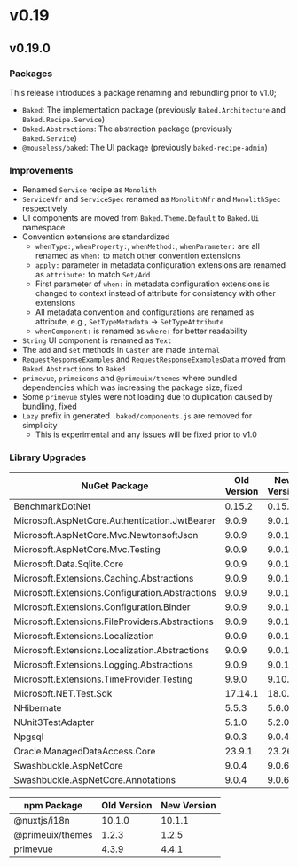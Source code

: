 # v0.19

## v0.19.0

### Packages

This release introduces a package renaming and rebundling prior to v1.0;

- `Baked`: The implementation package (previously `Baked.Architecture` and
  `Baked.Recipe.Service`)
- `Baked.Abstractions`: The abstraction package (previously `Baked.Service`)
- `@mouseless/baked`: The UI package (previously `baked-recipe-admin`)

### Improvements

- Renamed `Service` recipe as `Monolith`
- `ServiceNfr` and `ServiceSpec` renamed as `MonolithNfr` and `MonolithSpec`
  respectively
- UI components are moved from `Baked.Theme.Default` to `Baked.Ui` namespace
- Convention extensions are standardized
  - `whenType:`, `whenProperty:`, `whenMethod:`, `whenParameter:` are all
    renamed as `when:` to match other convention extensions
  - `apply:` parameter in metadata configuration extensions are renamed as
    `attribute:` to match `Set/Add`
  - First parameter of `when:` in metadata configuration extensions is changed
    to context instead of attribute for consistency with other extensions
  - All metadata convention and configurations are renamed as attribute, e.g.,
    `SetTypeMetadata` -> `SetTypeAttribute`
  - `whenComponent:` is renamed as `where:` for better readability
- `String` UI component is renamed as `Text`
- The `add` and `set` methods in `Caster` are made `internal`
- `RequestResponseExamples` and `RequestResponseExamplesData` moved from
  `Baked.Abstractions` to `Baked`
- `primevue`, `primeicons` and `@primeuix/themes` where bundled dependencies
  which was increasing the package size, fixed
- Some `primevue` styles were not loading due to duplication caused by bundling,
  fixed
- `Lazy` prefix in generated `.baked/components.js` are removed for simplicity
  - This is experimental and any issues will be fixed prior to v1.0

### Library Upgrades

| NuGet Package                                   | Old Version | New Version |
| ---                                             | ---         | ---         |
| BenchmarkDotNet                                 | 0.15.2      | 0.15.4      |
| Microsoft.AspNetCore.Authentication.JwtBearer   | 9.0.9       | 9.0.10      |
| Microsoft.AspNetCore.Mvc.NewtonsoftJson         | 9.0.9       | 9.0.10      |
| Microsoft.AspNetCore.Mvc.Testing                | 9.0.9       | 9.0.10      |
| Microsoft.Data.Sqlite.Core                      | 9.0.9       | 9.0.10      |
| Microsoft.Extensions.Caching.Abstractions       | 9.0.9       | 9.0.10      |
| Microsoft.Extensions.Configuration.Abstractions | 9.0.9       | 9.0.10      |
| Microsoft.Extensions.Configuration.Binder       | 9.0.9       | 9.0.10      |
| Microsoft.Extensions.FileProviders.Abstractions | 9.0.9       | 9.0.10      |
| Microsoft.Extensions.Localization               | 9.0.9       | 9.0.10      |
| Microsoft.Extensions.Localization.Abstractions  | 9.0.9       | 9.0.10      |
| Microsoft.Extensions.Logging.Abstractions       | 9.0.9       | 9.0.10      |
| Microsoft.Extensions.TimeProvider.Testing       | 9.9.0       | 9.10.0      |
| Microsoft.NET.Test.Sdk                          | 17.14.1     | 18.0.0      |
| NHibernate                                      | 5.5.3       | 5.6.0       |
| NUnit3TestAdapter                               | 5.1.0       | 5.2.0       |
| Npgsql                                          | 9.0.3       | 9.0.4       |
| Oracle.ManagedDataAccess.Core                   | 23.9.1      | 23.26.0     |
| Swashbuckle.AspNetCore                          | 9.0.4       | 9.0.6       |
| Swashbuckle.AspNetCore.Annotations              | 9.0.4       | 9.0.6       |

| npm Package                          | Old Version | New Version |
| ---                                  | ---         | ---         |
| @nuxtjs/i18n                         | 10.1.0      | 10.1.1      |
| @primeuix/themes                     | 1.2.3       | 1.2.5       |
| primevue                             | 4.3.9       | 4.4.1       |
